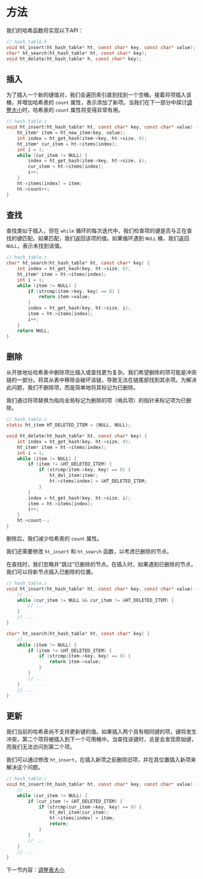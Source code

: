 # 方法

我们的哈希函数将实现以下API：

```c
// hash_table.h
void ht_insert(ht_hash_table* ht, const char* key, const char* value);
char* ht_search(ht_hash_table* ht, const char* key);
void ht_delete(ht_hash_table* h, const char* key);
```

## 插入

为了插入一个新的键值对，我们会遍历索引直到找到一个空桶。接着将项插入该桶，并增加哈希表的 `count` 属性，表示添加了新项。当我们在下一部分中探讨[调整大小](/06-resizing)时，哈希表的 `count` 属性将变得非常有用。

```c
// hash_table.c
void ht_insert(ht_hash_table* ht, const char* key, const char* value) {
    ht_item* item = ht_new_item(key, value);
    int index = ht_get_hash(item->key, ht->size, 0);
    ht_item* cur_item = ht->items[index];
    int i = 1;
    while (cur_item != NULL) {
        index = ht_get_hash(item->key, ht->size, i);
        cur_item = ht->items[index];
        i++;
    } 
    ht->items[index] = item;
    ht->count++;
}
```

## 查找

查找类似于插入，但在 `while` 循环的每次迭代中，我们检查项的键是否与正在查找的键匹配。如果匹配，我们返回该项的值。如果循环遇到 `NULL` 桶，我们返回 `NULL`，表示未找到该值。

```c
// hash_table.c
char* ht_search(ht_hash_table* ht, const char* key) {
    int index = ht_get_hash(key, ht->size, 0);
    ht_item* item = ht->items[index];
    int i = 1;
    while (item != NULL) {
        if (strcmp(item->key, key) == 0) {
            return item->value;
        }
        index = ht_get_hash(key, ht->size, i);
        item = ht->items[index];
        i++;
    } 
    return NULL;
}
```

## 删除

从开放地址哈希表中删除项比插入或查找更为复杂。我们希望删除的项可能是冲突链的一部分。将其从表中移除会破坏该链，导致无法在链尾部找到其余项。为解决此问题，我们不删除项，而是简单地将其标记为已删除。

我们通过将项替换为指向全局标记为删除的项（哨兵项）的指针来标记项为已删除。

```c
// hash_table.c
static ht_item HT_DELETED_ITEM = {NULL, NULL};

void ht_delete(ht_hash_table* ht, const char* key) {
    int index = ht_get_hash(key, ht->size, 0);
    ht_item* item = ht->items[index];
    int i = 1;
    while (item != NULL) {
        if (item != &HT_DELETED_ITEM) {
            if (strcmp(item->key, key) == 0) {
                ht_del_item(item);
                ht->items[index] = &HT_DELETED_ITEM;
            }
        }
        index = ht_get_hash(key, ht->size, i);
        item = ht->items[index];
        i++;
    } 
    ht->count--;
}
```

删除后，我们减少哈希表的 `count` 属性。

我们还需要修改 `ht_insert` 和 `ht_search` 函数，以考虑已删除的节点。

在查找时，我们忽略并“跳过”已删除的节点。在插入时，如果遇到已删除的节点，我们可以将新节点插入已删除的位置。

```c
// hash_table.c
void ht_insert(ht_hash_table* ht, const char* key, const char* value) {
    // ...
    while (cur_item != NULL && cur_item != &HT_DELETED_ITEM) {
        // ...
    }
    // ...
}

char* ht_search(ht_hash_table* ht, const char* key) {
    // ...
    while (item != NULL) {
        if (item != &HT_DELETED_ITEM) { 
            if (strcmp(item->key, key) == 0) {
                return item->value;
            }
        }
        // ...
    }
    // ...
}
```

## 更新

我们当前的哈希表尚不支持更新键的值。如果插入两个具有相同键的项，键将发生冲突，第二个项将被插入到下一个可用桶中。当查找该键时，总是会发现原始键，而我们无法访问到第二个项。

我们可以通过修改 `ht_insert`，在插入新项之前删除旧项，并在其位置插入新项来解决这个问题。

```c
// hash_table.c
void ht_insert(ht_hash_table* ht, const char* key, const char* value) {
    // ...
    while (cur_item != NULL) {
        if (cur_item != &HT_DELETED_ITEM) {
            if (strcmp(cur_item->key, key) == 0) {
                ht_del_item(cur_item);
                ht->items[index] = item;
                return;
            }
        }
        // ...
    } 
    // ...
}
```

下一节内容：[调整表大小](../06-resizing/README_ZH.md)